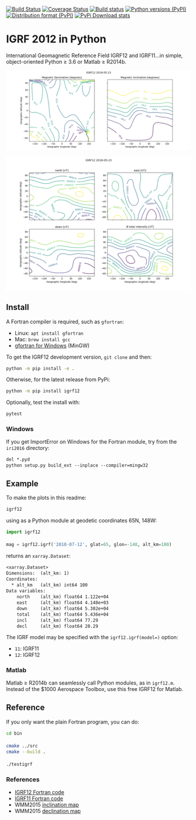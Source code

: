 [![Build Status](https://travis-ci.org/scivision/igrf12.svg?branch=master)](https://travis-ci.org/scivision/igrf12)
[![Coverage Status](https://coveralls.io/repos/github/scivision/igrf12/badge.svg?branch=master)](https://coveralls.io/github/scivision/igrf12?branch=master)
[![Build status](https://ci.appveyor.com/api/projects/status/55tjr3qgh0s7wmek?svg=true)](https://ci.appveyor.com/project/scivision/igrf12)
[![Python versions (PyPI)](https://img.shields.io/pypi/pyversions/igrf12.svg)](https://pypi.python.org/pypi/igrf12)
[![Distribution format (PyPI)](https://img.shields.io/pypi/format/igrf12.svg)](https://pypi.python.org/pypi/igrf12)
[![PyPi Download stats](http://pepy.tech/badge/igrf12)](http://pepy.tech/project/igrf12)

# IGRF 2012 in Python

International Geomagnetic Reference Field IGRF12 and IGRF11...in simple, object-oriented Python &ge; 3.6 or Matlab &ge; R2014b.

![image](tests/incldecl.png)

![image](tests/vectors.png)

## Install

A Fortran compiler is required, such as `gfortran`:

* Linux: `apt install gfortran`
* Mac: `brew install gcc`
* [gfortran for Windows](https://www.scivision.co/windows-gcc-gfortran-cmake-make-install/) (MinGW)

To get the IGRF12 development version, `git clone` and then:
```sh
python -m pip install -e .
```

Otherwise, for the latest release from PyPi:
```sh
python -m pip install igrf12
```

Optionally, test the install with:
```sh
pytest
```
    
### Windows
If you get ImportError on Windows for the Fortran module, try from the `iri2016` directory:
```posh
del *.pyd
python setup.py build_ext --inplace --compiler=mingw32
```


## Example
To make the plots in this readme:
```sh
igrf12
```

using as a Python module at geodetic coordinates 65N, 148W:
```python
import igrf12

mag = igrf12.igrf('2010-07-12', glat=65, glon=-148, alt_km=100)
```
returns an `xarray.Dataset`:
```
<xarray.Dataset>
Dimensions:  (alt_km: 1)
Coordinates:
  * alt_km   (alt_km) int64 100
Data variables:
    north    (alt_km) float64 1.122e+04
    east     (alt_km) float64 4.148e+03
    down     (alt_km) float64 5.302e+04
    total    (alt_km) float64 5.436e+04
    incl     (alt_km) float64 77.29
    decl     (alt_km) float64 20.29
```

The IGRF model may be specified with the `igrf12.igrf(model=)` option:
* `11`: IGRF11
* `12`: IGRF12

### Matlab
Matlab &ge; R2014b can seamlessly call Python modules, as in `igrf12.m`.
Instead of the $1000 Aerospace Toolbox, use this free IGRF12 for Matlab.

## Reference

If you only want the plain Fortran program, you can do:

```sh
cd bin

cmake ../src
cmake --build .

./testigrf
```

### References

-   [IGRF12 Fortran code](http://www.ngdc.noaa.gov/IAGA/vmod/igrf12.f)
-   [IGRF11 Fortran code](http://www.ngdc.noaa.gov/IAGA/vmod/igrf11.f)
-   WMM2015 [inclination map](https://www.ngdc.noaa.gov/geomag/WMM/data/WMM2015/WMM2015_I_MERC.pdf)
-   WMM2015 [declination map](https://www.ngdc.noaa.gov/geomag/WMM/data/WMM2015/WMM2015_D_MERC.pdf)
